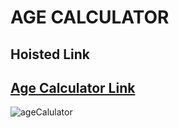# AGE CALCULATOR

## Hoisted Link 

## [Age Calculator Link](https://ugamraj.github.io/Age-Calculator/)

![ageCalulator](https://github.com/UgamRaj/Age-Calculator/assets/124122714/aa5f5169-bae9-49f3-b62c-6c645403ebc2)
